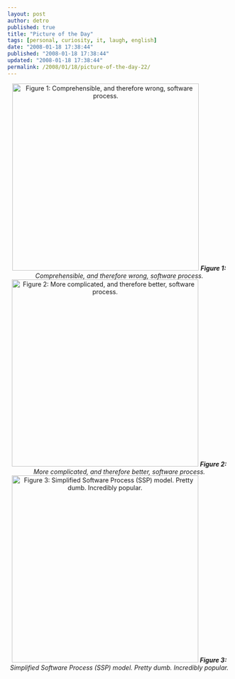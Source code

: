```yaml
---
layout: post
author: detro
published: true
title: "Picture of the Day"
tags: [personal, curiosity, it, laugh, english]
date: "2008-01-18 17:38:44"
published: "2008-01-18 17:38:44"
updated: "2008-01-18 17:38:44"
permalink: /2008/01/18/picture-of-the-day-22/
---
```


<div align="center">
<a href="http://weblogs.java.net/blog/chet/archive/2008/01/crystal_methodo.html"><img src="http://weblogs.java.net/blog/chet/images/Process1.gif" width="420" alt="Figure 1: Comprehensible, and therefore wrong, software process." /></a>
<em><strong>Figure 1:</strong> Comprehensible, and therefore wrong, software process.</em>
</div>

<div align="center">
<a href="http://weblogs.java.net/blog/chet/archive/2008/01/crystal_methodo.html"><img src="http://weblogs.java.net/blog/chet/images/Process2.gif" width="420" alt="Figure 2: More complicated, and therefore better, software process." /></a>
<em><strong>Figure 2:</strong> More complicated, and therefore better, software process.</em>
</div>

<div align="center">
<a href="http://weblogs.java.net/blog/chet/archive/2008/01/crystal_methodo.html"><img src="http://weblogs.java.net/blog/chet/images/Process3.gif" width="420" alt="Figure 3: Simplified Software Process (SSP) model. Pretty dumb. Incredibly popular." /></a>
<em><strong>Figure 3:</strong> Simplified Software Process (SSP) model. Pretty dumb. Incredibly popular.</em>
</div>
